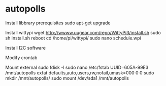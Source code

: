 # autopolls

Install libbrary prerequisites
sudo apt-get upgrade




Install wittypi
wget http://wwww.uugear.com/repo/WittyPi3/install.sh
sudo sh install.sh
reboot
cd /home/pi/wittypi/
sudo nano schedule.wpi

Install I2C software

Modify crontab

Mount external 
sudo fdisk -l
sudo nano /etc/fstab
UUID=605A-99E3 /mnt/autopolls exfat defaults,auto,users,rw,nofail,umask=000 0 0
sudo mkdir /mnt/autopolls/
sudo mount /dev/sda1 /mnt/autopolls
